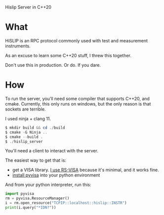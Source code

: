 Hislip Server in C++20

# What

HiSLIP is an RPC protocol commonly used with test and measurement instruments.

As an excuse to learn some C++20 stuff, I threw this together.

Don't use this in production. Or do. If you dare.

# How

To run the server, you'll need some compiler that supports C++20, and cmake. Currently, this only runs on windows, but the only reason is that sockets are terrible.

I used ninja + clang 11.

```powershell
$ mkdir build && cd ./build
$ cmake -G Ninja ..
$ cmake --build .
$ ./hislip_server
```

You'll need a client to interact with the server.

The easiest way to get that is:
- get a VISA library. [I use RS-VISA](https://www.rohde-schwarz.com/us/applications/r-s-visa-application-note_56280-148812.html) because it's minimal, and it works fine.
- [install pyvisa](https://pyvisa.readthedocs.io/en/latest/) into your python environment

And from your python interpreter, run this:

```python
import pyvisa
rm = pyvisa.ResourceManager()
i = rm.open_resource("TCPIP::localhost::hislip::INSTR")
print(i.query("*IDN?"))
```